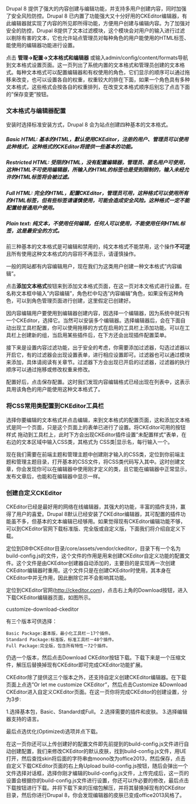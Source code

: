 Drupal 8 提供了强大的内容创建与编辑功能，并支持多用户创建内容，同时加强了安全风险防控。Drupal 8 已内置了功能强大又十分好用的CKEditor编辑器，有此编辑器就实现了内容的所见即所得功能，方便用户创建与编辑内容。为了加强对安全的防控，Drupal 8提供了文本过滤模块，这个模块会对用户的输入进行过滤以剔除有害的文本，它也允许站点管理员对每种角色的用户能使用的HTML标签、能使用的编辑器功能进行设置。

点击 **管理->配置->文本格式和编辑器** 或输入admin/config/content/formats导航到文本格式设置页面。这一页列出了系统内置的文本格式和管理员创建的文本格式。每种文本格式可以配置编辑器和有权使用的角色，它们显示的顺序可以通过拖移来改变，也可以设置各自的权重，权重较大的排在下面，如果一个角色具有多种文本格式，这些格式会按各自的权重排列，在改变文本格式顺序后别忘了点击下面的”保存变更”按钮。

### 文本格式与编辑器配置

安装时选择标准安装方式，Drupal 8 会为站点创建四种基本的文本格式。

##### Basic HTML: 基本的HTML，默认使用CKEditor，注册的用户、管理员可以使用此种格式，这种格式的CKEditor将提供一些基本的功能。
##### Restricted HTML: 受限的HTML，没有配置编辑器，管理员、匿名用户可使用，这种HTML不可使用编辑器，所输入的HTML的标签也是受到限制的，输入未经允许的HTML标签将会被过滤。
##### Full HTML: 完全的HTML，配置CKEditor，管理员可用，这种格式可以使用所有的HTML标签，但有些标签请谨慎使用，可能会造成安全风险。这种格式一定不能配置给普通用户使用。
##### Plain text: 纯文本，不使用任何编辑，任何人可以使用，不能使用任何HTML标签，这是最安全的方式。

前三种基本的文本格式是可编辑和禁用的，纯文本格式不能禁用，这个操作**不可逆**且所有使用这种文本格式的内容将不再显示，请谨慎操作。

一般的网站都有内容编辑用户，现在我们为这类用户创建一种文本格式”内容编辑”。

点击**添加文本格式**按钮来到添加文本格式页面，在这一页对本文格式进行设置。在名称文本框中输入”内容编辑”，角色栏中勾选”内容编辑”角色，如果没有这种角色，可以到角色管理页面进行创建，这里假定已创建好。

因内容编辑用户要使用到编辑器创建内容，因选择一个编辑器，因为系统中就只有一个CKEditor，选择它。当然可以安装多个编辑器。选择编辑器后，会在下面自动出现工具栏配置，你可以使用拖移的方式在启用的工具栏上添加功能。可以在工具栏上创建新的组，当启用某些插件后，在下方还会出现插件配置菜单。

接下来是设置内容过滤功能，出于安全的考虑，你需要添加过滤器，勾选过滤器以开启它，有的过滤器会出现设置表单，进行相应设置即可。过滤器也可以通过模块来添加，具体请阅读有关章节。过滤器下方会出现已开启的过滤器，过滤器的执行顺序可以通过拖移或修改权重来修改。

配置好后，点击保存配置。这时我们发现内容编辑格式已经出现在列表中，这表示具用该角色的用户能使用这种文本格式了。

### 将CSS常用类配置到CKEditor工具栏
选择你要编辑的文本格式并点击编辑，来到文本格式的配置页面，这和添加文本格式是同一个页面，只是这个页面上的表单已进行了设置。将CKEditor可用的按钮 样式 拖动到工具栏上，此时下方会出现CKEditor插件设置”未配置样式”表单，在右边的文本区域中输入CSS类，其格式为 CSS类|显示名，每行输入一个。

现在我们需要在前端主题和管理主题中创建刚才输入的CSS类，定位到你前端主题和管理主题目录，打开基本的CSS文件，将CSS类代码写入其中。这时创建文章，你会发现你可以在编辑器中使用刚才定义的类，且它能在编辑器中正常显示，发布文章后，也能和在编辑器中显示一样。

### 创建自定义CKEditor
CKEditor已经是最好用的网络在线编辑器，其强大的功能，丰富的插件支持，赢得了用户的喜爱。Drupal 8默认已经安装了CKEditor编辑器，其可配置的插件功能虽不多，但基本的文本编辑已经够用。如果觉得现有CKEditor编辑功能不够，可以到CKEditor官网下载标准版、完全版或自定义版，下面我们将介绍自定义下载。

定位到D8中CKEditor目录/core/assets/vendor/ckeditor，目录下有一个名为build-config.js的文件，这个文件的作用是用来创建CKEditor自定义功能的配置文件。这个文件是由CKEditor创建器自动添加的，主要目的是实现再一次创建CKEditor编辑器时重用。这个文件只是在创建CKEditor时使用，其本身在CKEditor中并无作用，因此删除它并不会影响其功能。

定位到CKEditor官网(http://ckeditor.com)，点击右上角的Download按钮，进入下载CKEditor编辑器页面，如图所示。

customize-download-ckeditor

有三个版本可供选择：

    Basic Package:基本版，最小化工具栏－17个插件。
    Standard Package:标准版，标准工具栏－48个插件。
    Full Package:完全版，包含所有特性－72个插件。

仍选一个版本，然后点击Download CKEditor按钮下载。下载下来是一个压缩文件，解压后替换掉现有CKEditor即可完成CKEditor功能扩展。

CKEditor除了提供这三个版本之外，还支持自定义创建CKEditor编辑器。在下载页面上点选”Or let me customize CKEditor”，然后点击Customize &Download CKEditor进入自定义CKEditor页面。在这一页你将完成CKEditor的创建设置，分为3步:

1.选择基本包，Basic、Standard或Full。
2.选择需要的插件和皮肤。
3.选择编辑器支持的语言。

最后点选优化(Optimized)选项并点下载。

在这一页你还可以上传创建好的配置文件即先前提到的build-config.js文件进行自动创建配置，我们来修改CKEditor的默认皮肤，找到build-config.js文件，用UE打开，然后查找skin将后面的字符串由moono改为office2013，然后保存，点击自定义下载CKEditor页面的右上角Upload build-config.js按钮，随后会弹出一个文件选择对话框，选择你刚才编辑的build-config.js文件，上传完成后，这一页的设置会根据你的build-config.js文件进行设置，你还可以作必要的修改，最后点击下载按钮进行下载。并将下载下来的压缩包解压，并将其替换掉现有的CKEditor目录，然后你进行Drupal 8，你会发现编辑器的皮肤已变成office2013风格了。